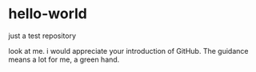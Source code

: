 # hello-world
just a test repository

look at me. i would appreciate your introduction of GitHub. The guidance means a lot for me, a green hand.
